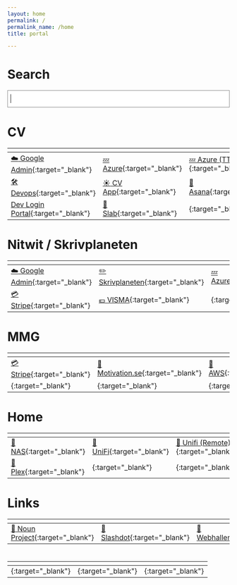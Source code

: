 ```yaml
---
layout: home
permalink: /
permalink_name: /home
title: portal

---
```


# Search

<style>
#search_form_input_homepage {
    background: #fff;
    color: #222;
    width: 100%;
    display: block;
    height: 39px;
    padding: 4px 42px 5px 6px;
    margin: 0;
    outline: none;
    border-right: 0;
    border: 1px solid #8d8d8d;
    font-size: 18px;
    box-sizing: border-box;
}
</style>
<form action="https://www.google.com/search" method="GET" role="search"> 
    <input id="search_form_input_homepage"  autocomplete="off" autofocus="on"  
           maxlength="2048" name="q" role="combobox" spellcheck="false" 
           title="Search" type="text" value="">
</form>



# CV

|<!-- -->|<!-- -->|<!-- -->|
| :--  | :-- | :-- |
| [ :cloud: Google Admin](ext+container:name=ClimateView&url=https://admin.google.com){:target="_blank"} | [ :zzz: Azure](ext+container:name=ClimateView&url=https://portal.azure.com){:target="_blank"} |  [ :zzz: Azure (TT)](ext+container:name=TransitionProject&url=https://portal.azure.com){:target="_blank"} |
| [ :hammer_and_wrench: Devops](ext+container:name=TransitionProject&url=https://dev.azure.com/MapLauncher/){:target="_blank"}      | [ :sunny: CV App](ext+container:name=ClimateView&url=https://dev.azure.com/MapLauncher/){:target="_blank"}       | [ :information_desk_person: Asana](ext+container:name=ClimateView&url=https://asana.com){:target="_blank"}       |
| [Dev Login Portal](ext+container:name=ClimateView&url=https://climateboard-dev-login.azurewebsites.net/){:target="_blank"}      | [ :moyai: Slab](ext+container:name=ClimateView&url=https://climateview.slab.com/){:target="_blank"}       | [](ext+container:name=ClimateView&url=){:target="_blank"}       |




# Nitwit / Skrivplaneten

|<!-- -->|<!-- -->|<!-- -->|
| :--  | :-- | :-- |
| [ :cloud: Google Admin](ext+container:name=Nitwit&url=https://admin.google.com){:target="_blank"}   |[ :pencil2: Skrivplaneten](ext+container:name=Nitwit&url=https://skrivplaneten.se/admin){:target="_blank"}      | [ :zzz: Azure](ext+container:name=ClimateView&url=https://portal.azure.com){:target="_blank"} |     | 
| [ :credit_card: Stripe](ext+container:name=Nitwit&url=https://stripe.com){:target="_blank"}     | [ :euro: VISMA](ext+container:name=Nitwit&url=https://vismaonline.com/){:target="_blank"}       | [](ext+container:name=ClimateView&url=){:target="_blank"}       |


# MMG

|<!-- -->|<!-- -->|<!-- -->|
| :--  | :-- | :-- |
| [ :credit_card: Stripe](ext+container:name=MMG&url=https://stripe.com){:target="_blank"}   |[ :muscle: Motivation.se](ext+container:name=MMG&url=https://motivation.se/admin){:target="_blank"}      | [ :hammer: AWS](ext+container:name=MMG&url=https://aws.amazon.com){:target="_blank"}       | 
| [](ext+container:name=MMG&url=){:target="_blank"}      | [](ext+container:name=MMG&url=){:target="_blank"}       | [](ext+container:name=MMG&url=){:target="_blank"}       |


# Home

|<!-- -->|<!-- -->|<!-- -->|
| :--  | :-- | :-- |
| [ :floppy_disk: NAS](ext+container:name=Personal&url=https://server.dixon.se:5001/){:target="_blank"}      | [ :fax: UniFi](ext+container:name=Personal&url=https://192.168.2.13:8443){:target="_blank"}       | [ :satellite: Unifi (Remote)](ext+container:name=Personal&url=https://unifi.ui.com/dashboard){:target="_blank"}       |
| [ :movie_camera: Plex](ext+container:name=Personal&url=server.dixon.se:32400){:target="_blank"}      | [](ext+container:name=ClimateView&url=){:target="_blank"}       | [](ext+container:name=ClimateView&url=){:target="_blank"}       |




# Links

|<!-- -->|<!-- -->|<!-- -->|
| :--  | :-- | :-- |
| [ :rowboat: Noun Project](ext+container:name=Nitwit&url=https://thenounproject.com/){:target="_blank"}      | [ :tomato: Slashdot](ext+container:name=Personal&url=ext+container:name=Personal&url=https://slashdot.org){:target="_blank"}       | [ :convenience_store: Webhallen](ext+container:name=Shopping&url=https://webhallen.com/){:target="_blank"}       |



# <!-- -->

|<!-- -->|<!-- -->|<!-- -->|
| :--  | :-- | :-- |
| [](ext+container:name=ClimateView&url=){:target="_blank"}      | [](ext+container:name=ClimateView&url=){:target="_blank"}       | [](ext+container:name=ClimateView&url=){:target="_blank"}       |



